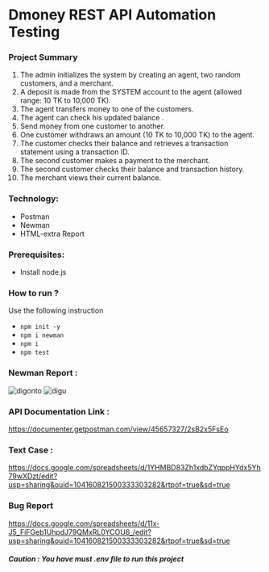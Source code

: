 # Dmoney REST API Automation Testing

### Project Summary
1. The admin initializes the system by creating an agent, two random customers, and a merchant.
2. A deposit is made from the SYSTEM account to the agent (allowed range: 10 TK to 10,000 TK).
3. The agent transfers money to one of the customers.
4. The agent can check his updated balance .
5. Send money from one customer to another.
6. One customer withdraws an amount (10 TK to 10,000 TK) to the agent.
7. The customer checks their balance and retrieves a transaction statement using a transaction ID.
8. The second customer makes a payment to the merchant.
9. The second customer checks their balance and transaction history.
10. The merchant views their current balance.

### Technology:
- Postman
- Newman
- HTML-extra Report

### Prerequisites:
- Install node.js
### How to run ?
Use the following instruction
-  ``` npm init -y ```
- ``` npm i newman ```
- ``` npm i ```
- ``` npm test ```

### Newman Report :
  ![digonto](https://github.com/user-attachments/assets/2c5c8076-9f0e-4bfe-8619-947ed8c98149)
  ![digu](https://github.com/user-attachments/assets/2fed5509-0777-405f-84a9-2d06df46299a)


### API Documentation Link :
https://documenter.getpostman.com/view/45657327/2sB2x5FsEo

### Text Case :
https://docs.google.com/spreadsheets/d/1YHMBD83Zh1xdbZYqppHYdx5Yh79wXDzt/edit?usp=sharing&ouid=104160821500333303282&rtpof=true&sd=true
### Bug Report
https://docs.google.com/spreadsheets/d/11x-J5_FiFGeb1UhpdJ79QMxRL0YCOU6_/edit?usp=sharing&ouid=104160821500333303282&rtpof=true&sd=true

##### Caution : You have must .env file to run this project

  



  
